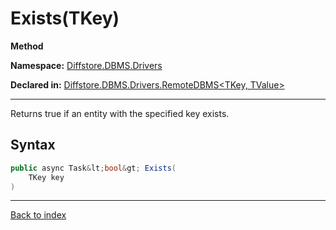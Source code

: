 # Exists(TKey)

**Method**

**Namespace:** [Diffstore.DBMS.Drivers](Diffstore.DBMS.Drivers.md)

**Declared in:** [Diffstore.DBMS.Drivers.RemoteDBMS&lt;TKey, TValue&gt;](Diffstore.DBMS.Drivers.RemoteDBMS{TKey,TValue}.md)

------



Returns true if an entity with the specified key exists.


## Syntax

```csharp
public async Task&lt;bool&gt; Exists(
	TKey key
)
```

------

[Back to index](index.md)